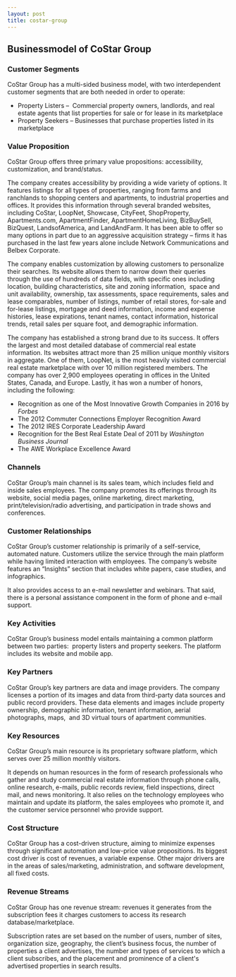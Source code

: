 ```yaml
---
layout: post
title: costar-group
---
```


Businessmodel of CoStar Group
------------------------------

### Customer Segments

CoStar Group has a multi-sided business model, with two interdependent customer segments that are both needed in order to operate:

 * Property Listers –  Commercial property owners, landlords, and real estate agents that list properties for sale or for lease in its marketplace
* Property Seekers – Businesses that purchase properties listed in its marketplace
 ### Value Proposition

CoStar Group offers three primary value propositions: accessibility, customization, and brand/status.

The company creates accessibility by providing a wide variety of options. It features listings for all types of properties, ranging from farms and ranchlands to shopping centers and apartments, to industrial properties and offices. It provides this information through several branded websites, including CoStar, LoopNet, Showcase, CityFeet, ShopProperty, Apartments.com, ApartmentFinder, ApartmentHomeLiving, BizBuySell, BizQuest, LandsofAmerica, and LandAndFarm. It has been able to offer so many options in part due to an aggressive acquisition strategy – firms it has purchased in the last few years alone include Network Communications and Belbex Corporate.

The company enables customization by allowing customers to personalize their searches. Its website allows them to narrow down their queries through the use of hundreds of data fields, with specific ones including location, building characteristics, site and zoning information,  space and unit availability, ownership, tax assessments, space requirements, sales and lease comparables, number of listings, number of retail stores, for-sale and for-lease listings, mortgage and deed information, income and expense histories, lease expirations, tenant names, contact information, historical trends, retail sales per square foot, and demographic information.

The company has established a strong brand due to its success. It offers the largest and most detailed database of commercial real estate information. Its websites attract more than 25 million unique monthly visitors in aggregate. One of them, LoopNet, is the most heavily visited commercial real estate marketplace with over 10 million registered members. The company has over 2,900 employees operating in offices in the United States, Canada, and Europe. Lastly, it has won a number of honors, including the following:

 * Recognition as one of the Most Innovative Growth Companies in 2016 by *Forbes*
* The 2012 Commuter Connections Employer Recognition Award
* The 2012 IRES Corporate Leadership Award
* Recognition for the Best Real Estate Deal of 2011 by *Washington Business Journal*
* The AWE Workplace Excellence Award
 ### Channels

CoStar Group’s main channel is its sales team, which includes field and inside sales employees. The company promotes its offerings through its website, social media pages, online marketing, direct marketing, print/television/radio advertising, and participation in trade shows and conferences.

### Customer Relationships

CoStar Group’s customer relationship is primarily of a self-service, automated nature. Customers utilize the service through the main platform while having limited interaction with employees. The company’s website features an “Insights” section that includes white papers, case studies, and infographics.

It also provides access to an e-mail newsletter and webinars. That said, there is a personal assistance component in the form of phone and e-mail support.

### Key Activities

CoStar Group’s business model entails maintaining a common platform between two parties:  property listers and property seekers. The platform includes its website and mobile app.

### Key Partners

CoStar Group’s key partners are data and image providers. The company licenses a portion of its images and data from third-party data sources and public record providers. These data elements and images include property ownership, demographic information, tenant information, aerial photographs, maps,  and 3D virtual tours of apartment communities.

### Key Resources

CoStar Group’s main resource is its proprietary software platform, which serves over 25 million monthly visitors.

It depends on human resources in the form of research professionals who gather and study commercial real estate information through phone calls, online research, e-mails, public records review, field inspections, direct mail, and news monitoring. It also relies on the technology employees who maintain and update its platform, the sales employees who promote it, and the customer service personnel who provide support.

### Cost Structure

CoStar Group has a cost-driven structure, aiming to minimize expenses through significant automation and low-price value propositions. Its biggest cost driver is cost of revenues, a variable expense. Other major drivers are in the areas of sales/marketing, administration, and software development, all fixed costs.

### Revenue Streams

CoStar Group has one revenue stream: revenues it generates from the subscription fees it charges customers to access its research database/marketplace.

Subscription rates are set based on the number of users, number of sites, organization size, geography, the client’s business focus, the number of properties a client advertises, the number and types of services to which a client subscribes, and the placement and prominence of a client's advertised properties in search results.

